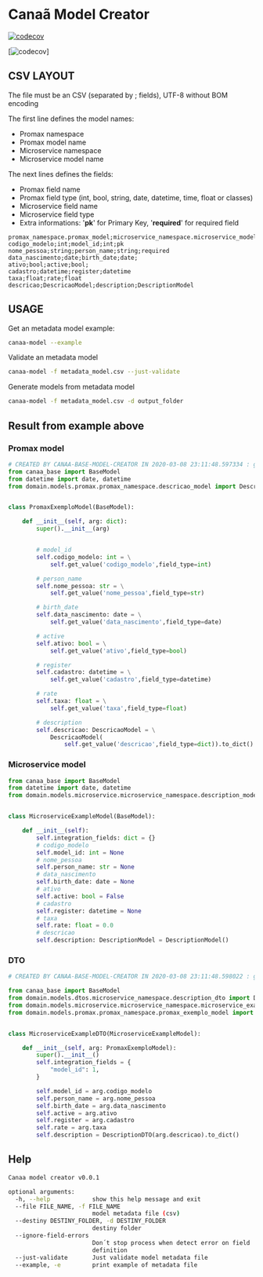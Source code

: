 # Canaã Model Creator

[![codecov](https://codecov.io/gh/guionardo/canaa-base-model-creator/branch/develop/graph/badge.svg)](https://codecov.io/gh/guionardo/canaa-base-model-creator)

[![codecov](https://codecov.io/gh/guionardo/canaa-base-model-creator/branch/develop/graphs/commits.svg)]

## CSV LAYOUT

The file must be an CSV (separated by ; fields), UTF-8 without BOM encoding

The first line defines the model names:

* Promax namespace
* Promax model name
* Microservice namespace
* Microservice model name

The next lines defines the fields:

* Promax field name
* Promax field type (int, bool, string, date, datetime, time, float or classes)
* Microservice field name
* Microservice field type
* Extra informations: '**pk**' for Primary Key, '**required**' for required field

``` CSV
promax_namespace.promax_model;microservice_namespace.microservice_model
codigo_modelo;int;model_id;int;pk
nome_pessoa;string;person_name;string;required
data_nascimento;date;birth_date;date;
ativo;bool;active;bool;
cadastro;datetime;register;datetime
taxa;float;rate;float
descricao;DescricaoModel;description;DescriptionModel
```

## USAGE

Get an metadata model example:

``` bash
canaa-model --example
```

Validate an metadata model

``` bash
canaa-model -f metadata_model.csv --just-validate
```

Generate models from metadata model

``` bash
canaa-model -f metadata_model.csv -d output_folder
```

## Result from example above

### Promax model

``` python
# CREATED BY CANAA-BASE-MODEL-CREATOR IN 2020-03-08 23:11:48.597334 : guionardo
from canaa_base import BaseModel
from datetime import date, datetime
from domain.models.promax.promax_namespace.descricao_model import DescricaoModel


class PromaxExemploModel(BaseModel):

	def __init__(self, arg: dict):
		super().__init__(arg)


		# model_id
		self.codigo_modelo: int = \
			self.get_value('codigo_modelo',field_type=int)

		# person_name
		self.nome_pessoa: str = \
			self.get_value('nome_pessoa',field_type=str)

		# birth_date
		self.data_nascimento: date = \
			self.get_value('data_nascimento',field_type=date)

		# active
		self.ativo: bool = \
			self.get_value('ativo',field_type=bool)

		# register
		self.cadastro: datetime = \
			self.get_value('cadastro',field_type=datetime)

		# rate
		self.taxa: float = \
			self.get_value('taxa',field_type=float)

		# description
		self.descricao: DescricaoModel = \
			DescricaoModel(
				self.get_value('descricao',field_type=dict)).to_dict()
```

### Microservice model

``` python
from canaa_base import BaseModel
from datetime import date, datetime
from domain.models.microservice.microservice_namespace.description_model import DescriptionModel


class MicroserviceExampleModel(BaseModel):

	def __init__(self):
		self.integration_fields: dict = {}
		# codigo_modelo
		self.model_id: int = None
		# nome_pessoa
		self.person_name: str = None
		# data_nascimento
		self.birth_date: date = None
		# ativo
		self.active: bool = False
		# cadastro
		self.register: datetime = None
		# taxa
		self.rate: float = 0.0
		# descricao
		self.description: DescriptionModel = DescriptionModel()
```

### DTO

``` python
# CREATED BY CANAA-BASE-MODEL-CREATOR IN 2020-03-08 23:11:48.598022 : guionardo

from canaa_base import BaseModel
from domain.models.dtos.microservice_namespace.description_dto import DescriptionDTO
from domain.models.microservice.microservice_namespace.microservice_example_model import MicroserviceExampleModel
from domain.models.promax.promax_namespace.promax_exemplo_model import PromaxExemploModel


class MicroserviceExampleDTO(MicroserviceExampleModel):

	def __init__(self, arg: PromaxExemploModel):
		super().__init__()
		self.integration_fields = {
			"model_id": 1,
		}

		self.model_id = arg.codigo_modelo
		self.person_name = arg.nome_pessoa
		self.birth_date = arg.data_nascimento
		self.active = arg.ativo
		self.register = arg.cadastro
		self.rate = arg.taxa
		self.description = DescriptionDTO(arg.descricao).to_dict()
```

## Help

``` bash
Canaa model creator v0.0.1

optional arguments:
  -h, --help            show this help message and exit
  --file FILE_NAME, -f FILE_NAME
                        model metadata file (csv)
  --destiny DESTINY_FOLDER, -d DESTINY_FOLDER
                        destiny folder
  --ignore-field-errors
                        Don´t stop process when detect error on field
                        definition
  --just-validate       Just validate model metadata file
  --example, -e         print example of metadata file
```